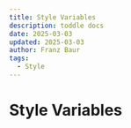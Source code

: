 ```yaml
---
title: Style Variables
description: toddle docs
date: 2025-03-03
updated: 2025-03-03
author: Franz Baur
tags: 
  - Style
---
```


# Style Variables